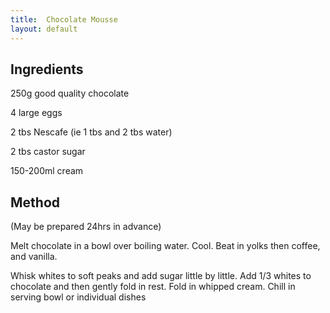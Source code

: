 ```yaml
---
title:  Chocolate Mousse
layout: default
---
```


## Ingredients

250g good quality chocolate

4 large eggs

2 tbs Nescafe (ie 1 tbs and 2 tbs water)

2 tbs castor sugar

150-200ml cream

## Method

(May be prepared 24hrs in advance)

Melt chocolate in a bowl over boiling water.
Cool.
Beat in yolks then coffee, and vanilla.

Whisk whites to soft peaks and add sugar little by little.
Add 1/3 whites to chocolate and then gently fold in rest.
Fold in whipped cream.
Chill in serving bowl or individual dishes





